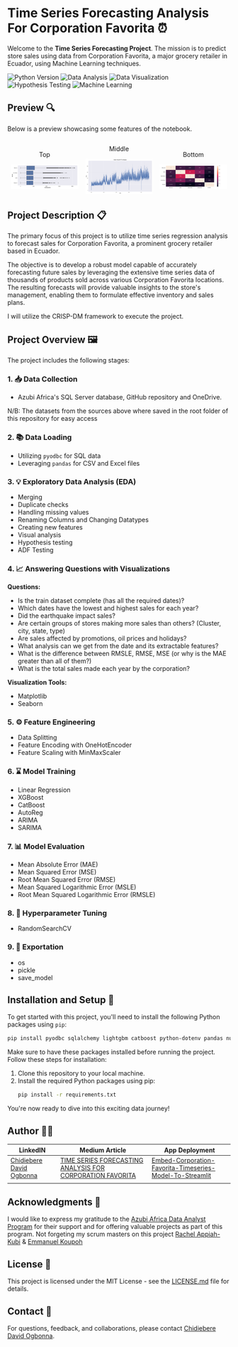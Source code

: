 # Time Series Forecasting Analysis For Corporation Favorita ⏰

Welcome to the **Time Series Forecasting Project**. The mission is to predict store sales using data from Corporation Favorita, a major grocery retailer in Ecuador, using Machine Learning techniques.

![Python Version](https://img.shields.io/badge/Python-3.11-blue)
![Data Analysis](https://img.shields.io/badge/Data-Analysis-yellow)
![Data Visualization](https://img.shields.io/badge/Data-Visualization-orange)
![Hypothesis Testing](https://img.shields.io/badge/Hypothesis-Testing-brightgreen)
![Machine Learning](https://img.shields.io/badge/Machine-Learning-blueviolet)

## Preview 🔍

Below is a preview showcasing some features of the notebook.

<div style="display: flex; align-items: center;">
    <div style="flex: 33.33%; text-align: center;">
        <p>Top</p>
        <img src="Images/Readmepics/Image1.png" alt="Top" width="90%"/>
    </div>
    <div style="flex: 33.33%; text-align: center;">
        <p>Middle</p>
        <img src="Images/Readmepics/Image2.png" alt="Middle" width="90%"/>
    </div>
    <div style="flex: 33.33%; text-align: center;">
        <p>Bottom</p>
        <img src="Images/Readmepics/Image3.png" alt="Bottom" width="90%"/>
    </div>
</div>

## Project Description 📋

The primary focus of this project is to utilize time series regression analysis to forecast sales for Corporation Favorita, a prominent grocery retailer based in Ecuador.

The objective is to develop a robust model capable of accurately forecasting future sales by leveraging the extensive time series data of thousands of products sold across various Corporation Favorita locations. The resulting forecasts will provide valuable insights to the store's management, enabling them to formulate effective inventory and sales plans.

I will utilize the CRISP-DM framework to execute the project.


## Project Overview 🖼

The project includes the following stages:

### 1. 📥 Data Collection

- Azubi Africa's SQL Server database, GitHub repository and OneDrive.

N/B: The datasets from the sources above where saved in the root folder of this repository for easy access

### 2. 📚 Data Loading

- Utilizing `pyodbc` for SQL data
- Leveraging `pandas` for CSV and Excel files

### 3. 💡 Exploratory Data Analysis (EDA)

- Merging
- Duplicate checks
- Handling missing values
- Renaming Columns and Changing Datatypes
- Creating new features
- Visual analysis
- Hypothesis testing
- ADF Testing

### 4. 📈 Answering Questions with Visualizations

**Questions:**

- Is the train dataset complete (has all the required dates)?
- Which dates have the lowest and highest sales for each year?
- Did the earthquake impact sales?
- Are certain groups of stores making more sales than others? (Cluster, city, state, type)
- Are sales affected by promotions, oil prices and holidays?
- What analysis can we get from the date and its extractable features?
- What is the difference between RMSLE, RMSE, MSE (or why is the MAE greater than all of them?)
- What is the total sales made each year by the corporation?

**Visualization Tools:**

- Matplotlib
- Seaborn

### 5. ⚙️ Feature Engineering

- Data Splitting
- Feature Encoding with OneHotEncoder
- Feature Scaling with MinMaxScaler

### 6. ⌛ Model Training

- Linear Regression
- XGBoost
- CatBoost
- AutoReg
- ARIMA
- SARIMA

### 7. 📊 Model Evaluation

- Mean Absolute Error (MAE)
- Mean Squared Error (MSE)
- Root Mean Squared Error (RMSE)
- Mean Squared Logarithmic Error (MSLE)
- Root Mean Squared Logarithmic Error (RMSLE)

### 8. 🎯 Hyperparameter Tuning

- RandomSearchCV

### 9. 💭 Exportation

- os
- pickle
- save_model

## Installation and Setup 🔧

To get started with this project, you'll need to install the following Python packages using `pip`:

```bash
pip install pyodbc sqlalchemy lightgbm catboost python-dotenv pandas numpy matplotlib seaborn scipy pmdarima
```

Make sure to have these packages installed before running the project.
Follow these steps for installation:

1. Clone this repository to your local machine.
2. Install the required Python packages using pip:
   ```bash
   pip install -r requirements.txt
   ```

You're now ready to dive into this exciting data journey!

## Author 👨‍💼

| LinkedIN                | Medium Article                                                                                                                                                                                                                                   | App Deployment |
| ------------------------ | ------------------------------------------------------------------------------------------------------------------------------------------------------------------------------------------------------------------------------------------ | ----------- |
| [Chidiebere David Ogbonna](https://www.linkedin.com/in/chidieberedavidogbonna/) | [TIME SERIES FORECASTING ANALYSIS FOR CORPORATION FAVORITA](https://eberedavid.medium.com/time-series-forecasting-analysis-for-corporation-favorita-4e43df145e50) |[Embed-Corporation-Favorita-Timeseries-Model-To-Streamlit](https://github.com/iameberedavid/Embed-Corporation-Favorita-Timeseries-Model-To-Streamlit)|
|                          |                                                                                                                                                                                                                                            |        |

## Acknowledgments 🙏

I would like to express my gratitude to the [Azubi Africa Data Analyst Program](https://www.azubiafrica.org/data-analytics) for their support and for offering valuable projects as part of this program. Not forgeting my scrum masters on this project [Rachel Appiah-Kubi](https://www.linkedin.com/in/racheal-appiah-kubi/) & [Emmanuel Koupoh](https://github.com/eaedk)

## License 📜

This project is licensed under the MIT License - see the [LICENSE.md](LICENSE.md) file for details.

## Contact 📧

For questions, feedback, and collaborations, please contact [Chidiebere David Ogbonna](eberedavid326@gmail.com).